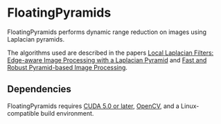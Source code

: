 FloatingPyramids
================

FloatingPyramids performs dynamic range reduction on images using Laplacian
pyramids.

The algorithms used are described in the papers [Local Laplacian Filters:
Edge-aware Image Processing with a Laplacian
Pyramid](http://people.csail.mit.edu/sparis/publi/2011/siggraph/) and [Fast and
Robust Pyramid-based Image
Processing](http://dspace.mit.edu/handle/1721.1/67030).

Dependencies
------------
FloatingPyramids requires [CUDA 5.0 or
later](https://developer.nvidia.com/cuda-toolkit), [OpenCV](http://opencv.org/),
and a Linux-compatible build environment.
